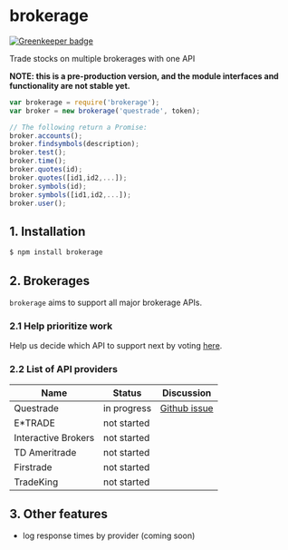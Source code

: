 # brokerage

[![Greenkeeper badge](https://badges.greenkeeper.io/HiFaraz/brokerage.svg)](https://greenkeeper.io/)

Trade stocks on multiple brokerages with one API

**NOTE: this is a pre-production version, and the module interfaces and functionality are not stable yet.**

```javascript
var brokerage = require('brokerage');
var broker = new brokerage('questrade', token);

// The following return a Promise:
broker.accounts();
broker.findsymbols(description);
broker.test();
broker.time();
broker.quotes(id);
broker.quotes([id1,id2,...]);
broker.symbols(id);
broker.symbols([id1,id2,...]);
broker.user();
```

## 1. Installation

```bash
$ npm install brokerage
```

## 2. Brokerages

`brokerage` aims to support all major brokerage APIs.

### 2.1 Help prioritize work

Help us decide which API to support next by voting [here](https://github.com/HiFaraz/brokerage/issues/2).

### 2.2 List of API providers

Name|Status|Discussion
---|---|---
Questrade|in progress|[Github issue](https://github.com/HiFaraz/brokerage/issues/1)	
E*TRADE|not started|
Interactive Brokers|not started|
TD Ameritrade|not started|
Firstrade|not started|
TradeKing|not started|

## 3. Other features

* log response times by provider (coming soon)
